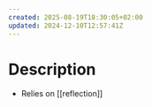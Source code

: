 ```yaml
---
created: 2025-08-19T18:30:05+02:00
updated: 2024-12-10T12:57:41Z
---
```

# Description
- Relies on [[reflection]]